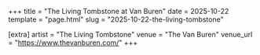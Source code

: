 +++
title = "The Living Tombstone at Van Buren"
date = 2025-10-22
template = "page.html"
slug = "2025-10-22-the-living-tombstone"

[extra]
artist = "The Living Tombstone"
venue = "The Van Buren"
venue_url = "https://www.thevanburen.com/"
+++
